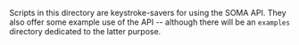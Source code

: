 Scripts in this directory are keystroke-savers for using the SOMA API.  They also offer some example
use of the API -- although there will be an `examples` directory dedicated to the latter purpose.
